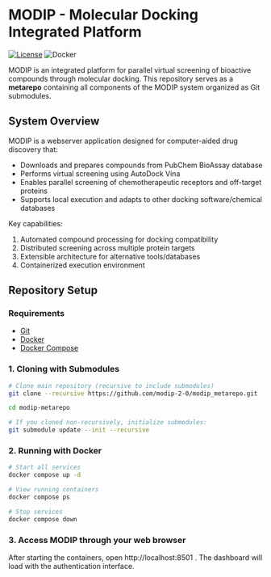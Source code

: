 # MODIP - Molecular Docking Integrated Platform

[![License](https://img.shields.io/badge/License-Apache_2.0-blue.svg)](LICENSE)
![Docker](https://img.shields.io/badge/Docker-Compose-2496ED?logo=docker)

MODIP is an integrated platform for parallel virtual screening of bioactive compounds through molecular docking. This repository serves as a **metarepo** containing all components of the MODIP system organized as Git submodules.

## System Overview

MODIP is a webserver application designed for computer-aided drug discovery that:
- Downloads and prepares compounds from PubChem BioAssay database
- Performs virtual screening using AutoDock Vina
- Enables parallel screening of chemotherapeutic receptors and off-target proteins
- Supports local execution and adapts to other docking software/chemical databases

Key capabilities:
1. Automated compound processing for docking compatibility
2. Distributed screening across multiple protein targets
3. Extensible architecture for alternative tools/databases
4. Containerized execution environment

## Repository Setup

### Requirements
- [Git](https://git-scm.com/downloads/linux)
- [Docker](https://docs.docker.com/engine/install/)
- [Docker Compose](https://docs.docker.com/compose/install/linux/)

### 1. Cloning with Submodules
```bash
# Clone main repository (recursive to include submodules)
git clone --recursive https://github.com/modip-2-0/modip_metarepo.git

cd modip-metarepo

# If you cloned non-recursively, initialize submodules:
git submodule update --init --recursive
```

### 2. Running with Docker

```bash
# Start all services
docker compose up -d

# View running containers
docker compose ps

# Stop services
docker compose down
```

### 3. Access MODIP through your web browser 

After starting the containers, open http://localhost:8501 . The dashboard will load with the authentication interface.

















